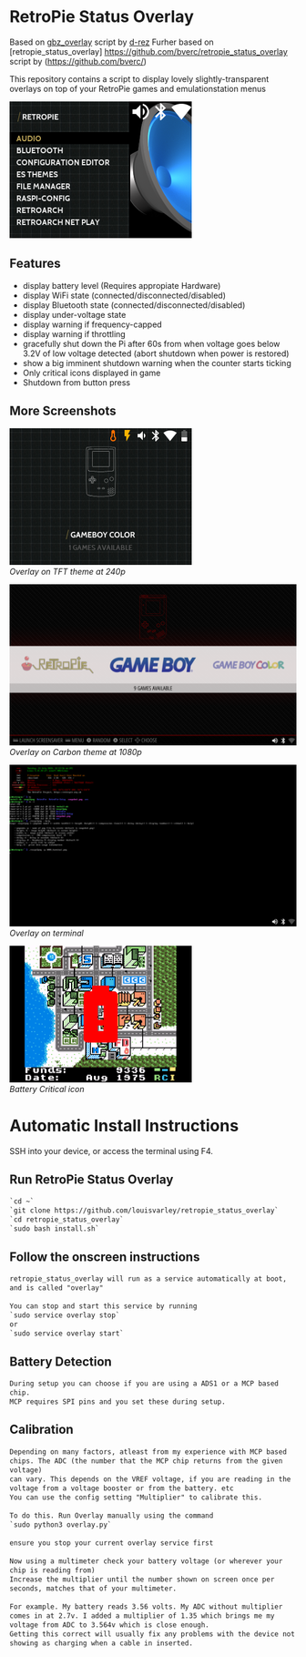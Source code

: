 # RetroPie Status Overlay
Based on [gbz_overlay](https://github.com/d-rez/gbz_overlay) script by [d-rez](https://github.com/d-rez)
Furher based on [retropie_status_overlay] https://github.com/bverc/retropie_status_overlay script by (https://github.com/bverc/)

This repository contains a script to display lovely slightly-transparent overlays on top of your RetroPie games and emulationstation menus

![Bluetooth, wifi connected, audio on](_images/240_icons.png)

## Features
- display battery level (Requires appropiate Hardware)
- display WiFi state (connected/disconnected/disabled)
- display Bluetooth state (connected/disconnected/disabled)
- display under-voltage state
- display warning if frequency-capped
- display warning if throttling
- gracefully shut down the Pi after 60s from when voltage goes below 3.2V of low voltage detected (abort shutdown when power is restored)
- show a big imminent shutdown warning when the counter starts ticking
- Only critical icons displayed in game
- Shutdown from button press

## More Screenshots

![Overlay on TFT theme at 240p](_images/240_allicons.png)  
*Overlay on TFT theme at 240p*

![Overlay on Carbon theme at 1080p](_images/1080_carbon.png)  
*Overlay on Carbon theme at 1080p*

![Overlay on terminal](_images/1080_terminal.png)  
*Overlay on terminal*

![Battery Critical](_images/240_lowbat.png)  
*Battery Critical icon*

# Automatic Install Instructions

SSH into your device, or access the terminal using F4.
	
## Run RetroPie Status Overlay

    `cd ~`
    `git clone https://github.com/louisvarley/retropie_status_overlay`
    `cd retropie_status_overlay`
	`sudo bash install.sh`

## Follow the onscreen instructions

	retropie_status_overlay will run as a service automatically at boot, and is called "overlay"
	
	You can stop and start this service by running 
	`sudo service overlay stop`
	or
	`sudo service overlay start`	


## Battery Detection

	During setup you can choose if you are using a ADS1 or a MCP based chip. 
	MCP requires SPI pins and you set these during setup. 
	
## Calibration

	Depending on many factors, atleast from my experience with MCP based chips. The ADC (the number that the MCP chip returns from the given voltage) 
	can vary. This depends on the VREF voltage, if you are reading in the voltage from a voltage booster or from the battery. etc
	You can use the config setting "Multiplier" to calibrate this. 
	
	To do this. Run Overlay manually using the command
	`sudo python3 overlay.py`
	
	ensure you stop your current overlay service first
	
	Now using a multimeter check your battery voltage (or wherever your chip is reading from)
	Increase the multiplier until the number shown on screen once per seconds, matches that of your multimeter. 
	
	For example. My battery reads 3.56 volts. My ADC without multiplier comes in at 2.7v. I added a multiplier of 1.35 which brings me my voltage from ADC to 3.564v which is close enough. 
	Getting this correct will usually fix any problems with the device not showing as charging when a cable in inserted. 

